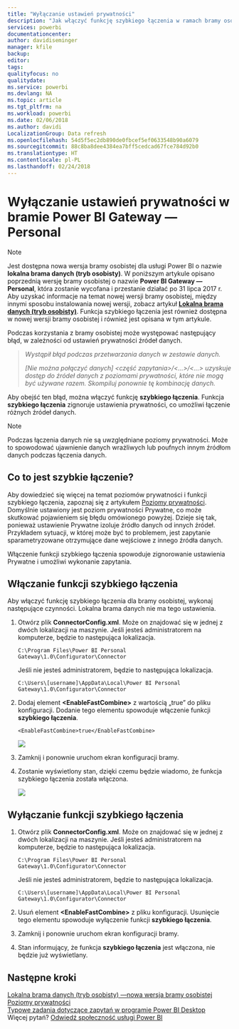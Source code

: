 ```yaml
---
title: "Wyłączanie ustawień prywatności"
description: "Jak włączyć funkcję szybkiego łączenia w ramach bramy osobistej w celu wyłączenia ustawień prywatności na potrzeby odświeżania."
services: powerbi
documentationcenter: 
author: davidiseminger
manager: kfile
backup: 
editor: 
tags: 
qualityfocus: no
qualitydate: 
ms.service: powerbi
ms.devlang: NA
ms.topic: article
ms.tgt_pltfrm: na
ms.workload: powerbi
ms.date: 02/06/2018
ms.author: davidi
LocalizationGroup: Data refresh
ms.openlocfilehash: 54d5f5ec2db890de0fbcef5ef0633548b90a6079
ms.sourcegitcommit: 88c8ba8dee4384ea7bff5cedcad67fce784d92b0
ms.translationtype: HT
ms.contentlocale: pl-PL
ms.lasthandoff: 02/24/2018
---
```

# <a name="disable-privacy-setting-in-power-bi-gateway---personal"></a>Wyłączanie ustawień prywatności w bramie Power BI Gateway — Personal
> [!NOTE]
> Jest dostępna nowa wersja bramy osobistej dla usługi Power BI o nazwie **lokalna brama danych (tryb osobisty)**. W poniższym artykule opisano poprzednią wersję bramy osobistej o nazwie **Power BI Gateway — Personal**, która zostanie wycofana i przestanie działać po 31 lipca 2017 r. Aby uzyskać informacje na temat nowej wersji bramy osobistej, między innymi sposobu instalowania nowej wersji, zobacz artykuł [**Lokalna brama danych (tryb osobisty)**](service-gateway-personal-mode.md). Funkcja szybkiego łączenia jest również dostępna w nowej wersji bramy osobistej i również jest opisana w tym artykule.
> 
> 

Podczas korzystania z bramy osobistej może występować następujący błąd, w zależności od ustawień prywatności źródeł danych.

> *Wystąpił błąd podczas przetwarzania danych w zestawie danych.*
> 
> *[Nie można połączyć danych] &lt;część zapytania&gt;/&lt;...&gt;/&lt;...&gt; uzyskuje dostęp do źródeł danych z poziomami prywatności, które nie mogą być używane razem. Skompiluj ponownie tę kombinację danych.*
> 
> 

Aby obejść ten błąd, można włączyć funkcję **szybkiego łączenia**. Funkcja **szybkiego łączenia** zignoruje ustawienia prywatności, co umożliwi łączenie różnych źródeł danych.

> [!NOTE]
> Podczas łączenia danych nie są uwzględniane poziomy prywatności. Może to spowodować ujawnienie danych wrażliwych lub poufnych innym źródłom danych podczas łączenia danych.
> 
> 

## <a name="what-is-fast-combine"></a>Co to jest szybkie łączenie?
Aby dowiedzieć się więcej na temat poziomów prywatności i funkcji szybkiego łączenia, zapoznaj się z artykułem [Poziomy prywatności](https://support.office.com/article/Privacy-levels-Power-Query-CC3EDE4D-359E-4B28-BC72-9BEE7900B540). Domyślnie ustawiony jest poziom prywatności Prywatne, co może skutkować pojawieniem się błędu omówionego powyżej. Dzieje się tak, ponieważ ustawienie Prywatne izoluje źródło danych od innych źródeł. Przykładem sytuacji, w której może być to problemem, jest zapytanie sparametryzowane otrzymujące dane wejściowe z innego źródła danych.

Włączenie funkcji szybkiego łączenia spowoduje zignorowanie ustawienia Prywatne i umożliwi wykonanie zapytania.

## <a name="turn-on-fast-combine"></a>Włączanie funkcji szybkiego łączenia
Aby włączyć funkcję szybkiego łączenia dla bramy osobistej, wykonaj następujące czynności. Lokalna brama danych nie ma tego ustawienia.

1. Otwórz plik **ConnectorConfig.xml**.  Może on znajdować się w jednej z dwóch lokalizacji na maszynie.  Jeśli jesteś administratorem na komputerze, będzie to następująca lokalizacja.
   
    <pre><code>C:\Program Files\Power BI Personal Gateway\1.0\Configurator\Connector</code></pre>
   
    Jeśli nie jesteś administratorem, będzie to następująca lokalizacja.
   
    <pre><code>C:\Users\[username]\AppData\Local\Power BI Personal Gateway\1.0\Configurator\Connector</code></pre>
    
2. Dodaj element **&lt;EnableFastCombine&gt;** z wartością „true” do pliku konfiguracji. Dodanie tego elementu spowoduje włączenie funkcji **szybkiego łączenia**.
   
   <pre><code>&lt;EnableFastCombine&gt;true&lt;/EnableFastCombine&gt;</code></pre>
   
   ![](media/refresh-enable-fast-combine/configfile.png)
3. Zamknij i ponownie uruchom ekran konfiguracji bramy.
4. Zostanie wyświetlony stan, dzięki czemu będzie wiadomo, że funkcja szybkiego łączenia została włączona.
   
   ![](media/refresh-enable-fast-combine/fastcombineenabled.png)

## <a name="turn-off-fast-combine"></a>Wyłączanie funkcji szybkiego łączenia
1. Otwórz plik **ConnectorConfig.xml**.  Może on znajdować się w jednej z dwóch lokalizacji na maszynie.  Jeśli jesteś administratorem na komputerze, będzie to następująca lokalizacja.
   
    <pre><code>C:\Program Files\Power BI Personal Gateway\1.0\Configurator\Connector</code></pre>
   
    Jeśli nie jesteś administratorem, będzie to następująca lokalizacja.
   
    <pre><code>C:\Users\[username]\AppData\Local\Power BI Personal Gateway\1.0\Configurator\Connector</code></pre>

2. Usuń element **&lt;EnableFastCombine&gt;** z pliku konfiguracji. Usunięcie tego elementu spowoduje wyłączenie funkcji **szybkiego łączenia**.
3. Zamknij i ponownie uruchom ekran konfiguracji bramy.
4. Stan informujący, że funkcja **szybkiego łączenia** jest włączona, nie będzie już wyświetlany.

## <a name="next-steps"></a>Następne kroki
[Lokalna brama danych (tryb osobisty) —nowa wersja bramy osobistej](service-gateway-personal-mode.md)
[Poziomy prywatności](https://support.office.com/article/Privacy-levels-Power-Query-CC3EDE4D-359E-4B28-BC72-9BEE7900B540)  
[Typowe zadania dotyczące zapytań w programie Power BI Desktop](desktop-common-query-tasks.md)  
Więcej pytań? [Odwiedź społeczność usługi Power BI](http://community.powerbi.com/)

